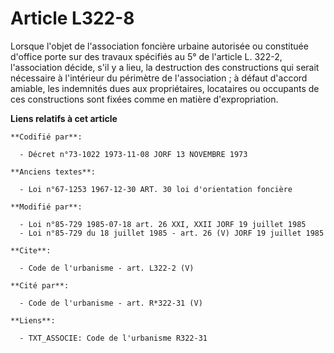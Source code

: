 # Article L322-8

Lorsque l'objet de l'association foncière urbaine autorisée ou constituée d'office porte sur des travaux spécifiés au 5° de
l'article L. 322-2, l'association décide, s'il y a lieu, la destruction des constructions qui serait nécessaire à l'intérieur
du périmètre de l'association ; à défaut d'accord amiable, les indemnités dues aux propriétaires, locataires ou occupants de
ces constructions sont fixées comme en matière d'expropriation.

**Liens relatifs à cet article**

	**Codifié par**:

	  - Décret n°73-1022 1973-11-08 JORF 13 NOVEMBRE 1973

	**Anciens textes**:

	  - Loi n°67-1253 1967-12-30 ART. 30 loi d'orientation foncière

	**Modifié par**:

	  - Loi n°85-729 1985-07-18 art. 26 XXI, XXII JORF 19 juillet 1985
	  - Loi n°85-729 du 18 juillet 1985 - art. 26 (V) JORF 19 juillet 1985

	**Cite**:

	  - Code de l'urbanisme - art. L322-2 (V)

	**Cité par**:

	  - Code de l'urbanisme - art. R*322-31 (V)

	**Liens**:

	  - TXT_ASSOCIE: Code de l'urbanisme R322-31
